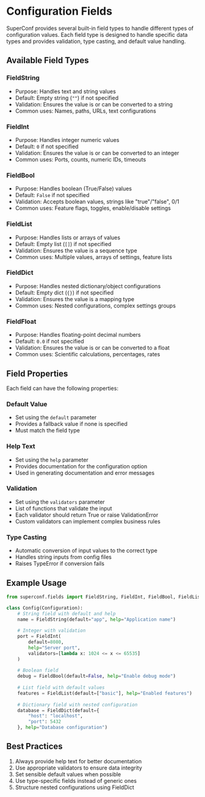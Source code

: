 # Configuration Fields

SuperConf provides several built-in field types to handle different types of configuration values. Each field type is designed to handle specific data types and provides validation, type casting, and default value handling.

## Available Field Types

### FieldString
- Purpose: Handles text and string values
- Default: Empty string (`""`) if not specified
- Validation: Ensures the value is or can be converted to a string
- Common uses: Names, paths, URLs, text configurations

### FieldInt
- Purpose: Handles integer numeric values
- Default: `0` if not specified
- Validation: Ensures the value is or can be converted to an integer
- Common uses: Ports, counts, numeric IDs, timeouts

### FieldBool
- Purpose: Handles boolean (True/False) values
- Default: `False` if not specified
- Validation: Accepts boolean values, strings like "true"/"false", 0/1
- Common uses: Feature flags, toggles, enable/disable settings

### FieldList
- Purpose: Handles lists or arrays of values
- Default: Empty list (`[]`) if not specified
- Validation: Ensures the value is a sequence type
- Common uses: Multiple values, arrays of settings, feature lists

### FieldDict
- Purpose: Handles nested dictionary/object configurations
- Default: Empty dict (`{}`) if not specified
- Validation: Ensures the value is a mapping type
- Common uses: Nested configurations, complex settings groups

### FieldFloat
- Purpose: Handles floating-point decimal numbers
- Default: `0.0` if not specified
- Validation: Ensures the value is or can be converted to a float
- Common uses: Scientific calculations, percentages, rates

## Field Properties

Each field can have the following properties:

### Default Value
- Set using the `default` parameter
- Provides a fallback value if none is specified
- Must match the field type

### Help Text
- Set using the `help` parameter
- Provides documentation for the configuration option
- Used in generating documentation and error messages

### Validation
- Set using the `validators` parameter
- List of functions that validate the input
- Each validator should return True or raise ValidationError
- Custom validators can implement complex business rules

### Type Casting
- Automatic conversion of input values to the correct type
- Handles string inputs from config files
- Raises TypeError if conversion fails

## Example Usage

```python
from superconf.fields import FieldString, FieldInt, FieldBool, FieldList, FieldDict

class Config(Configuration):
    # String field with default and help
    name = FieldString(default="app", help="Application name")
    
    # Integer with validation
    port = FieldInt(
        default=8080,
        help="Server port",
        validators=[lambda x: 1024 <= x <= 65535]
    )
    
    # Boolean field
    debug = FieldBool(default=False, help="Enable debug mode")
    
    # List field with default values
    features = FieldList(default=["basic"], help="Enabled features")
    
    # Dictionary field with nested configuration
    database = FieldDict(default={
        "host": "localhost",
        "port": 5432
    }, help="Database configuration")
```

## Best Practices

1. Always provide help text for better documentation
2. Use appropriate validators to ensure data integrity
3. Set sensible default values when possible
4. Use type-specific fields instead of generic ones
5. Structure nested configurations using FieldDict
``` 